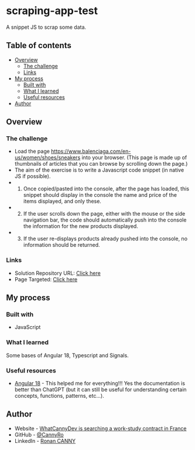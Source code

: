 # scraping-app-test
A snippet JS to scrap some data.

## Table of contents

- [Overview](#overview)
  - [The challenge](#the-challenge)
  - [Links](#links)
- [My process](#my-process)
  - [Built with](#built-with)
  - [What I learned](#what-i-learned)
  - [Useful resources](#useful-resources)
- [Author](#author)

## Overview

### The challenge

- Load the page https://www.balenciaga.com/en-us/women/shoes/sneakers into your browser.
(This page is made up of thumbnails of articles that you can browse by scrolling down the page.)
- The aim of the exercise is to write a Javascript code snippet (in native JS if possible).
- 1) Once copied/pasted into the console, after the page has loaded, this snippet should display in the console the name and price of the items displayed, and only these.
- 2) If the user scrolls down the page, either with the mouse or the side navigation bar, the code should automatically push into the console the information for the new products displayed.
- 3) If the user re-displays products already pushed into the console, no information should be returned.

### Links

- Solution Repository URL: [Click here](https://github.com/CannyRo/scraping-app-test)
- Page Targeted: [Click here](https://www.balenciaga.com/en-us/women/shoes/sneakers)

## My process

### Built with

- JavaScript

### What I learned

Some bases of Angular 18, Typescript and Signals.

### Useful resources

- [Angular 18](https://angular.dev/) - This helped me for everything!!! Yes the documentation is better than ChatGPT (but it can still be useful for understanding certain concepts, functions, patterns, etc...).

## Author

- Website - [WhatCannyDev is searching a work-study contract in France](https://cannyro.github.io/hire_mr_canny/en)
- GitHub - [@CannyRo](https://github.com/CannyRo)
- LinkedIn - [Ronan CANNY](https://www.linkedin.com/in/ronan-canny-b29443277/)